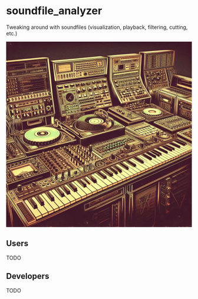 # soundfile_analyzer
Tweaking around with soundfiles (visualization, playback, filtering, cutting, etc.)

![Docu1](/docs/equipment_desk_1920s.jpeg)

## Users

TODO


## Developers

TODO
